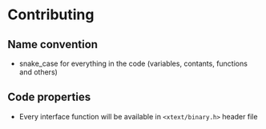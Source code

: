# Contributing

## Name convention

- snake_case for everything in the code (variables, contants, functions and others)

## Code properties

- Every interface function will be available in ```<xtext/binary.h>``` header file
